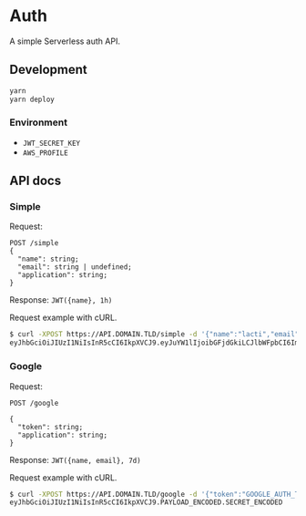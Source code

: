 # Auth

A simple Serverless auth API.

## Development

```bash
yarn
yarn deploy
```

### Environment

- `JWT_SECRET_KEY`
- `AWS_PROFILE`

## API docs

### Simple

Request:

```text
POST /simple
{
  "name": string;
  "email": string | undefined;
  "application": string;
}
```

Response: `JWT({name}, 1h)`

Request example with cURL.

```bash
$ curl -XPOST https://API.DOMAIN.TLD/simple -d '{"name":"lacti","email":"lactrious@gmail.com","applications":["test"]}'
eyJhbGciOiJIUzI1NiIsInR5cCI6IkpXVCJ9.eyJuYW1lIjoibGFjdGkiLCJlbWFpbCI6ImxhY3RyaW91c0BnbWFpbC5jb20iLCJhcHBsaWNhdGlvbnMiOlsidGVzdCJdLCJpYXQiOjE2MjEwNDQyNDIsImV4cCI6MTYyMTA0Nzg0Mn0.SECRET_ENCODED
```

### Google

Request:

```text
POST /google

{
  "token": string;
  "application": string;
}
```

Response: `JWT({name, email}, 7d)`

Request example with cURL.

```bash
$ curl -XPOST https://API.DOMAIN.TLD/google -d '{"token":"GOOGLE_AUTH_TOKEN","applications":["test"]}'
eyJhbGciOiJIUzI1NiIsInR5cCI6IkpXVCJ9.PAYLOAD_ENCODED.SECRET_ENCODED
```
